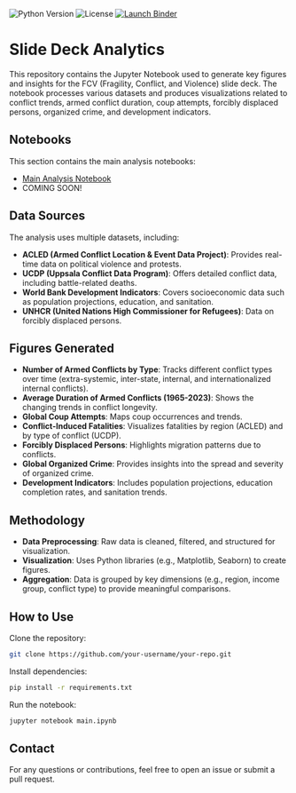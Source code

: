![Python Version](https://img.shields.io/badge/python-3.8%2B-blue)
![License](https://img.shields.io/github/license/mglpurroy/slide-deck-analytics-1)
[![Launch Binder](https://mybinder.org/badge_logo.svg)](https://mybinder.org/v2/gh/mglpurroy/slide-deck-analytics-1/main?filepath=notebooks/main.ipynb)


# Slide Deck Analytics

This repository contains the Jupyter Notebook used to generate key figures and insights for the FCV (Fragility, Conflict, and Violence) slide deck. The notebook processes various datasets and produces visualizations related to conflict trends, armed conflict duration, coup attempts, forcibly displaced persons, organized crime, and development indicators.

## Notebooks

This section contains the main analysis notebooks:

- [Main Analysis Notebook](/notebooks/main.ipynb)
- COMING SOON!

## Data Sources

The analysis uses multiple datasets, including:

- **ACLED (Armed Conflict Location & Event Data Project)**: Provides real-time data on political violence and protests.
- **UCDP (Uppsala Conflict Data Program)**: Offers detailed conflict data, including battle-related deaths.
- **World Bank Development Indicators**: Covers socioeconomic data such as population projections, education, and sanitation.
- **UNHCR (United Nations High Commissioner for Refugees)**: Data on forcibly displaced persons.

## Figures Generated

- **Number of Armed Conflicts by Type**: Tracks different conflict types over time (extra-systemic, inter-state, internal, and internationalized internal conflicts).
- **Average Duration of Armed Conflicts (1965-2023)**: Shows the changing trends in conflict longevity.
- **Global Coup Attempts**: Maps coup occurrences and trends.
- **Conflict-Induced Fatalities**: Visualizes fatalities by region (ACLED) and by type of conflict (UCDP).
- **Forcibly Displaced Persons**: Highlights migration patterns due to conflicts.
- **Global Organized Crime**: Provides insights into the spread and severity of organized crime.
- **Development Indicators**: Includes population projections, education completion rates, and sanitation trends.

## Methodology

- **Data Preprocessing**: Raw data is cleaned, filtered, and structured for visualization.
- **Visualization**: Uses Python libraries (e.g., Matplotlib, Seaborn) to create figures.
- **Aggregation**: Data is grouped by key dimensions (e.g., region, income group, conflict type) to provide meaningful comparisons.

## How to Use

Clone the repository:

```sh
git clone https://github.com/your-username/your-repo.git
```

Install dependencies:

```sh
pip install -r requirements.txt
```

Run the notebook:

```sh
jupyter notebook main.ipynb
```

## Contact

For any questions or contributions, feel free to open an issue or submit a pull request.